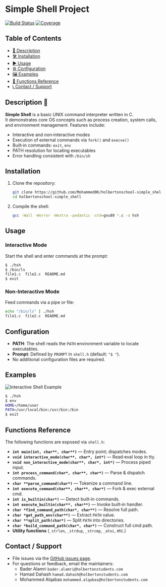 # Simple Shell Project

[![Build Status](https://img.shields.io/badge/build-passing-brightgreen)](./)
[![Coverage](https://img.shields.io/badge/coverage-100%25-yellow)](./)

## Table of Contents

- [🔹 Description](#description)  
- [🛠️ Installation](#installation)  
- [▶️ Usage](#usage)  
- [⚙️ Configuration](#configuration)
- [🖼️ Examples](#examples)  
- [📑 Functions Reference](#Functions-reference)
- [📞 Contact / Support](#contact--support)

  
## Description 🔹

**Simple Shell** is a basic UNIX command interpreter written in C.  
It demonstrates core OS concepts such as process creation, system calls,  
and environment management. Features include:

- Interactive and non‑interactive modes  
- Execution of external commands via `fork()` and `execve()`  
- Built‑in commands: `exit`, `env`  
- PATH resolution for locating executables  
- Error handling consistent with `/bin/sh`  

## Installation

1. Clone the repository:  
   ```bash
   git clone https://github.com/Mohammed0K/holbertonschool-simple_shell.git
   cd holbertonschool-simple_shell
   ```
2. Compile the shell:  
   ```bash
   gcc -Wall -Werror -Wextra -pedantic -std=gnu89 *.c -o hsh
   ```

## Usage

### Interactive Mode

Start the shell and enter commands at the prompt:

```bash
$ ./hsh
$ /bin/ls
file1.c  file2.c  README.md
$ exit
```

### Non‑Interactive Mode

Feed commands via a pipe or file:

```bash
echo "/bin/ls" | ./hsh
file1.c  file2.c  README.md
```

## Configuration

- **PATH**: The shell reads the `PATH` environment variable to locate  
  executables.
- **Prompt**: Defined by `PROMPT` in `shell.h` (default: `"$ "`).  
- No additional configuration files are required.

## Examples

![Interactive Shell Example](./images/interactive_example.png)

```bash
$ ./hsh
$ env
HOME=/home/user
PATH=/usr/local/bin:/usr/bin:/bin
$ exit
```

## Functions Reference

The following functions are exposed via `shell.h`:

- **`int main(int, char**, char**)`** — Entry point; dispatches modes.  
- **`void interactive_mode(char**, char*, int*)`** — Read‑eval loop in tty.  
- **`void non_interactive_mode(char**, char*, int*)`** — Process piped input.  
- **`int process_command(char*, char**, char*)`** — Parse & dispatch commands.  
- **`char **parse_command(char*)`** — Tokenize a command line.  
- **`int execute_command(char**, char**, char*)`** — Fork & exec external cmd.  
- **`int is_builtin(char*)`** — Detect built‑in commands.  
- **`int execute_builtin(char**, char**)`** — Invoke built‑in handler.  
- **`char *find_command_path(char*, char**)`** — Resolve full path.  
- **`char *get_path_env(char**)`** — Extract `PATH` value.  
- **`char **split_path(char*)`** — Split `PATH` into directories.  
- **`char *build_command_path(char*, char*)`** — Construct full cmd path.  
- **Utility functions** (`_strlen`, `_strdup`, `_strcmp`, `_atoi`, etc.)


## Contact / Support

- File issues via the [GitHub issues page](https://github.com/Mohammed0K/holbertonschool-simple_shell/issues).  
- For questions or feedback, email the maintainers:  
  - Bader Alamri `bader.alamri@holbertonstudents.com`
  - Hamad Dahash `hamad.dahash@holbertonstudents.com`
  - Mohammed Alqabas `mohammed.alqabas@holbertonstudents.com`

